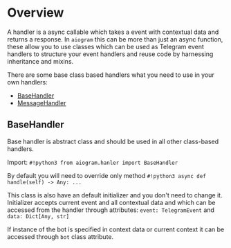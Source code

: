 # Overview

A handler is a async callable which takes a event with contextual data and returns a response.
In `aiogram` this can be more than just an async function, these allow you to use classes which can be used as Telegram event handlers to structure your event handlers and reuse code by harnessing inheritance and mixins.

There are some base class based handlers what you need to use in your own handlers:

- [BaseHandler](#basehandler)
- [MessageHandler](message.md)


## BaseHandler

Base handler is abstract class and should be used in all other class-based handlers.

Import: `#!python3 from aiogram.hanler import BaseHandler`

By default you will need to override only method `#!python3 async def handle(self) -> Any: ...`

This class is also have an default initializer and you don't need to change it. 
Initializer accepts current event and all contextual data and which can be accessed from the handler through attributes: `event: TelegramEvent` and `data: Dict[Any, str]`

If instance of the bot is specified in context data or current context it can be accessed through `bot` class attribute.
